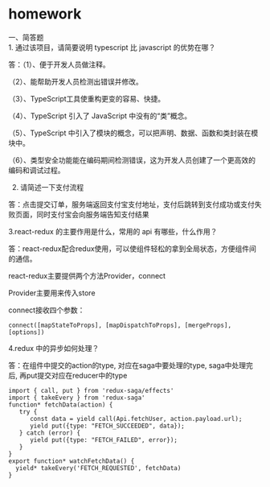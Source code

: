 # homework

一、简答题
<br/>1. 通过该项目，请简要说明 typescript 比 javascript 的优势在哪？</br>

答：（1）、便于开发人员做注释。

（2）、能帮助开发人员检测出错误并修改。

（3）、TypeScript工具使重构更变的容易、快捷。

（4）、TypeScript 引入了 JavaScript 中没有的“类”概念。

（5）、TypeScript 中引入了模块的概念，可以把声明、数据、函数和类封装在模块中。

（6）、类型安全功能能在编码期间检测错误，这为开发人员创建了一个更高效的编码和调试过程。

2. 请简述一下支付流程

答：点击提交订单，服务端返回支付宝支付地址，支付后跳转到支付成功或支付失败页面，同时支付宝会向服务端告知支付结果

3.react-redux 的主要作用是什么，常用的 api 有哪些，什么作用？

答：react-redux配合redux使用，可以使组件轻松的拿到全局状态，方便组件间的通信。

react-redux主要提供两个方法Provider，connect

Provider主要用来传入store

connect接收四个参数：

``` 
connect([mapStateToProps], [mapDispatchToProps], [mergeProps], [options])
```

4.redux 中的异步如何处理？

答：在组件中提交的action的type, 对应在saga中要处理的type, saga中处理完后, 再put提交对应在reducer中的type

``` 
import { call, put } from 'redux-saga/effects'
import { takeEvery } from 'redux-saga'
function* fetchData(action) {
   try {
      const data = yield call(Api.fetchUser, action.payload.url);
      yield put({type: "FETCH_SUCCEEDED", data});
   } catch (error) {
      yield put({type: "FETCH_FAILED", error});
   }
}
export function* watchFetchData() {
  yield* takeEvery('FETCH_REQUESTED', fetchData)
}
```
